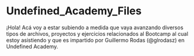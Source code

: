 # Undefined_Academy_Files
¡Hola! Acá voy a estar subiendo a medida que vaya avanzando diversos tipos de archivos, proyectos y ejercicios relacionados al Bootcamp al cual estoy asistiendo y que es impartido por Guillermo Rodas (@glrodasz) en Undefined Academy.  
